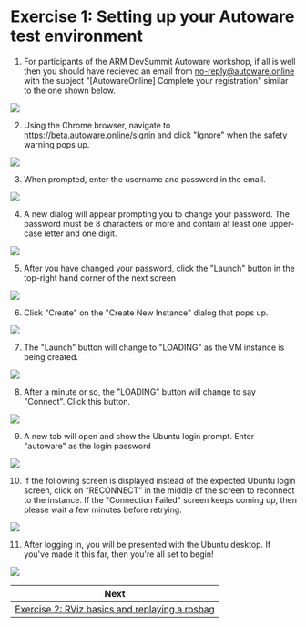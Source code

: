 # Exercise 1: Setting up your Autoware test environment

1. For participants of the ARM DevSummit Autoware workshop, if all is well then you should have recieved an email from no-reply@autoware.online with the subject "[AutowareOnline] Complete your registration" similar to the one shown below.
   
![](images/exercise1/01_RegistrationEmail.png)

2. Using the Chrome browser, navigate to https://beta.autoware.online/signin and click "Ignore" when the safety warning pops up.

![](images/exercise1/02_SafetyWarning.png)

3. When prompted, enter the username and password in the email. 

![](images/exercise1/03_EnterCredentials.png)

4. A new dialog will appear prompting you to change your password. The password must be 8 characters or more and contain at least one upper-case letter and one digit.

![](images/exercise1/04_ChangePassword.png)

5. After you have changed your password, click the "Launch" button in the top-right hand corner of the next screen

![](images/exercise1/05_PostLogin.png)

6. Click "Create" on the "Create New Instance" dialog that pops up.

![](images/exercise1/06_Choose_Instance.png) 

7. The "Launch" button will change to "LOADING" as the VM instance is being created. 

![](images/exercise1/07_loading.png)

8. After a minute or so, the "LOADING" button will change to say "Connect". Click this button.

![](images/exercise1/08_Connect.png)

9. A new tab will open and show the Ubuntu login prompt. Enter "autoware" as the login password

![](images/exercise1/09_Ubuntu_login.png)

10. If the following screen is displayed instead of the expected Ubuntu login screen, click on “RECONNECT” in the middle of the screen to reconnect to the instance. If the "Connection Failed" screen keeps coming up, then please wait a few minutes before retrying.

![](images/exercise1/10_Connection_failed.png)

11. After logging in, you will be presented with the Ubuntu desktop. If you've made it this far, then you're all set to begin!

![](images/exercise1/11_UbuntuDesktopInBrowserTab.png)

| Next |
| ---- |
| [Exercise 2: RViz basics and replaying a rosbag](exercise2.md) |
